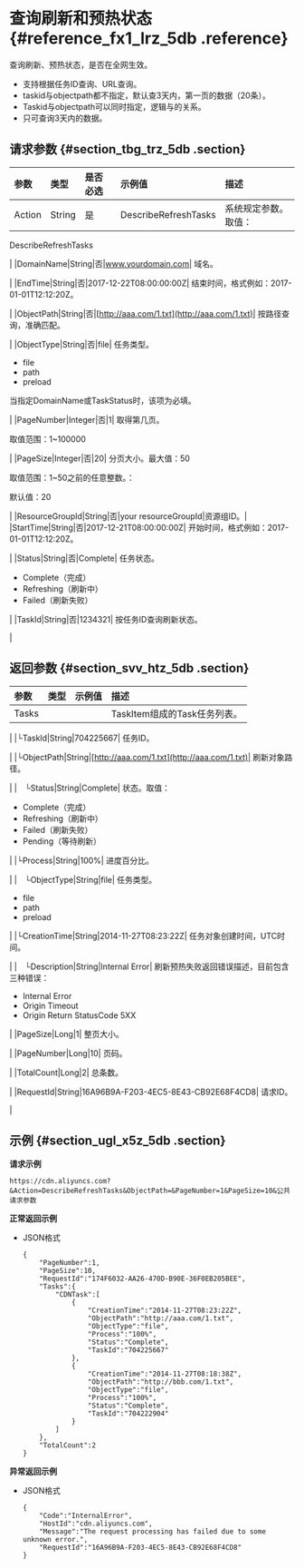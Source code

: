 # 查询刷新和预热状态 {#reference_fx1_lrz_5db .reference}

查询刷新、预热状态，是否在全网生效。

-   支持根据任务ID查询、URL查询。
-   taskid与objectpath都不指定，默认查3天内，第一页的数据（20条）。
-   Taskid与objectpath可以同时指定，逻辑与的关系。
-   只可查询3天内的数据。

## 请求参数 {#section_tbg_trz_5db .section}

|参数|类型|是否必选|示例值|描述|
|:-|:-|:---|:--|:-|
|Action|String|是|DescribeRefreshTasks| 系统规定参数。取值：

 DescribeRefreshTasks

 |
|DomainName|String|否|www.yourdomain.com| 域名。

 |
|EndTime|String|否|2017-12-22T08:00:00:00Z| 结束时间，格式例如：2017-01-01T12:12:20Z。

 |
|ObjectPath|String|否|[http://aaa.com/1.txt](http://aaa.com/1.txt)| 按路径查询，准确匹配。

 |
|ObjectType|String|否|file| 任务类型。

-   file
-   path
-   preload

当指定DomainName或TaskStatus时，该项为必填。

 |
|PageNumber|Integer|否|1| 取得第几页。

 取值范围：1~100000

 |
|PageSize|Integer|否|20| 分页大小。最大值：50

 取值范围：1~50之前的任意整数。：

 默认值：20

 |
|ResourceGroupId|String|否|your resourceGroupId|资源组ID。|
|StartTime|String|否|2017-12-21T08:00:00:00Z| 开始时间，格式例如：2017-01-01T12:12:20Z。

 |
|Status|String|否|Complete| 任务状态。

-   Complete（完成）
-   Refreshing（刷新中）
-   Failed（刷新失败）

 |
|TaskId|String|否|1234321| 按任务ID查询刷新状态。

 |

## 返回参数 {#section_svv_htz_5db .section}

|参数|类型|示例值|描述|
|:-|:-|:--|:-|
|Tasks| | | TaskItem组成的Task任务列表。

 |
|└TaskId|String|704225667| 任务ID。

 |
|└ObjectPath|String|[http://aaa.com/1.txt](http://aaa.com/1.txt)| 刷新对象路径。

 |
| └Status|String|Complete| 状态。取值：

-   Complete（完成）
-   Refreshing（刷新中）
-   Failed（刷新失败）
-   Pending（等待刷新）

 |
|└Process|String|100%| 进度百分比。

 |
| └ObjectType|String|file| 任务类型。

-   file
-   path
-   preload

 |
|└CreationTime|String|2014-11-27T08:23:22Z| 任务对象创建时间，UTC时间。

 |
| └Description|String|Internal Error| 刷新预热失败返回错误描述，目前包含三种错误：

-   Internal Error
-   Origin Timeout
-   Origin Return StatusCode 5XX

 |
|PageSize|Long|1| 整页大小。

 |
|PageNumber|Long|10| 页码。

 |
|TotalCount|Long|2| 总条数。

 |
|RequestId|String|16A96B9A-F203-4EC5-8E43-CB92E68F4CD8| 请求ID。

 |

## 示例 {#section_ugl_x5z_5db .section}

**请求示例**

```
https://cdn.aliyuncs.com?&Action=DescribeRefreshTasks&ObjectPath=&PageNumber=1&PageSize=10&公共请求参数
```

**正常返回示例**

-   JSON格式

    ```
    {
        "PageNumber":1,
        "PageSize":10,
        "RequestId":"174F6032-AA26-470D-B90E-36F0EB205BEE",
        "Tasks":{
            "CDNTask":[
                {
                    "CreationTime":"2014-11-27T08:23:22Z",
                    "ObjectPath":"http://aaa.com/1.txt",
                    "ObjectType":"file",
                    "Process":"100%",
                    "Status":"Complete",
                    "TaskId":"704225667"
                },
                {
                    "CreationTime":"2014-11-27T08:18:38Z",
                    "ObjectPath":"http://bbb.com/1.txt",
                    "ObjectType":"file",
                    "Process":"100%",
                    "Status":"Complete",
                    "TaskId":"704222904"
                }
            ]
        },
        "TotalCount":2
    }
    ```


**异常返回示例**

-   JSON格式

    ```
    {
        "Code":"InternalError",
        "HostId":"cdn.aliyuncs.com",
        "Message":"The request processing has failed due to some unknown error.",
        "RequestId":"16A96B9A-F203-4EC5-8E43-CB92E68F4CD8"
    }
    ```


